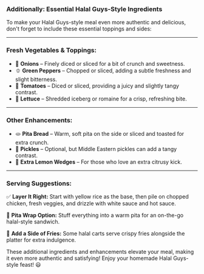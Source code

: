 ### **Additionally: Essential Halal Guys-Style Ingredients**

To make your Halal Guys-style meal even more authentic and delicious, don't forget to include these essential toppings and sides:

---

### **Fresh Vegetables & Toppings:**

- 🧅 **Onions** – Finely diced or sliced for a bit of crunch and sweetness.
- 🫑 **Green Peppers** – Chopped or sliced, adding a subtle freshness and slight bitterness.
- 🍅 **Tomatoes** – Diced or sliced, providing a juicy and slightly tangy contrast.
- 🥬 **Lettuce** – Shredded iceberg or romaine for a crisp, refreshing bite.

---

### **Other Enhancements:**

- 🫓 **Pita Bread** – Warm, soft pita on the side or sliced and toasted for extra crunch.
- 🥒 **Pickles** – Optional, but Middle Eastern pickles can add a tangy contrast.
- 🍋 **Extra Lemon Wedges** – For those who love an extra citrusy kick.

---

### **Serving Suggestions:**

✅ **Layer It Right:** Start with yellow rice as the base, then pile on chopped chicken, fresh veggies, and drizzle with white sauce and hot sauce.

🌯 **Pita Wrap Option:** Stuff everything into a warm pita for an on-the-go halal-style sandwich.

🍟 **Add a Side of Fries:** Some halal carts serve crispy fries alongside the platter for extra indulgence.

These additional ingredients and enhancements elevate your meal, making it even more authentic and satisfying! Enjoy your homemade Halal Guys-style feast! 😃
